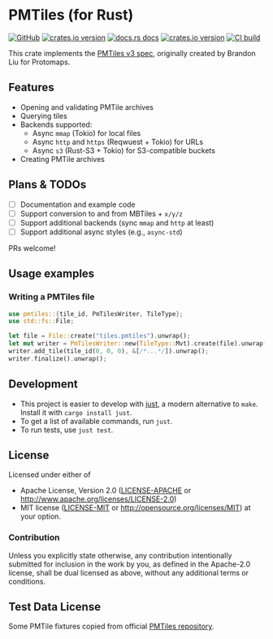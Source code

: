 # PMTiles (for Rust)

[![GitHub](https://img.shields.io/badge/github-stadiamaps/pmtiles--rs-8da0cb?logo=github)](https://github.com/stadiamaps/pmtiles-rs)
[![crates.io version](https://img.shields.io/crates/v/pmtiles.svg)](https://crates.io/crates/pmtiles)
[![docs.rs docs](https://docs.rs/pmtiles/badge.svg)](https://docs.rs/pmtiles)
[![crates.io version](https://img.shields.io/crates/l/pmtiles.svg)](https://github.com/stadiamaps/pmtiles-rs/blob/main/LICENSE-APACHE)
[![CI build](https://github.com/stadiamaps/pmtiles-rs/workflows/CI/badge.svg)](https://github.com/stadiamaps/pmtiles-rs/actions)

This crate implements the [PMTiles v3 spec](https://github.com/protomaps/PMTiles/blob/master/spec/v3/spec.md),
originally created by Brandon Liu for Protomaps.

## Features

- Opening and validating PMTile archives
- Querying tiles
- Backends supported:
  - Async `mmap` (Tokio) for local files
  - Async `http` and `https` (Reqwuest + Tokio) for URLs
  - Async `s3` (Rust-S3 + Tokio) for S3-compatible buckets
- Creating PMTile archives

## Plans & TODOs

- [ ] Documentation and example code
- [ ] Support conversion to and from MBTiles + `x/y/z`
- [ ] Support additional backends (sync `mmap` and `http` at least)
- [ ] Support additional async styles (e.g., `async-std`)

PRs welcome!

## Usage examples

### Writing a PMTiles file

```rust
use pmtiles::{tile_id, PmTilesWriter, TileType};
use std::fs::File;

let file = File::create("tiles.pmtiles").unwrap();
let mut writer = PmTilesWriter::new(TileType::Mvt).create(file).unwrap();
writer.add_tile(tile_id(0, 0, 0), &[/*...*/]).unwrap();
writer.finalize().unwrap();
```

## Development
* This project is easier to develop with [just](https://github.com/casey/just#readme), a modern alternative to `make`. Install it with `cargo install just`.
* To get a list of available commands, run `just`.
* To run tests, use `just test`.

## License

Licensed under either of

* Apache License, Version 2.0 ([LICENSE-APACHE](LICENSE-APACHE) or <http://www.apache.org/licenses/LICENSE-2.0>)
* MIT license ([LICENSE-MIT](LICENSE-MIT) or <http://opensource.org/licenses/MIT>)
  at your option.

### Contribution

Unless you explicitly state otherwise, any contribution intentionally
submitted for inclusion in the work by you, as defined in the
Apache-2.0 license, shall be dual licensed as above, without any
additional terms or conditions.

## Test Data License

Some PMTile fixtures copied from official [PMTiles repository](https://github.com/protomaps/PMTiles/commit/257b41dd0497e05d1d686aa92ce2f742b6251644).
